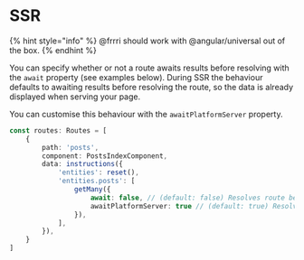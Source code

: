 # SSR

{% hint style="info" %}
@frrri should work with @angular/universal out of the box.
{% endhint %}

You can specify whether or not a route awaits results before resolving with the `await` property \(see examples below\). During SSR the behaviour defaults to awaiting results before resolving the route, so the data is already displayed when serving your page.

You can customise this behaviour with the `awaitPlatformServer` property.

```typescript
const routes: Routes = [
    {
        path: 'posts',
        component: PostsIndexComponent,
        data: instructions({
            'entities': reset(),
            'entities.posts': [
                getMany({
                    await: false, // (default: false) Resolves route before loading data
                    awaitPlatformServer: true // (default: true) Resolves route after data has loaded on server
                }),
            ],
        }),
    }
]
```

